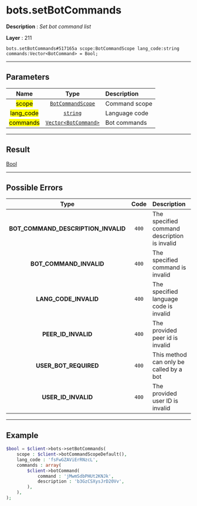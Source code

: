 # bots.setBotCommands

**Description** : *Set bot command list*

**Layer** : 211

```tl
bots.setBotCommands#517165a scope:BotCommandScope lang_code:string commands:Vector<BotCommand> = Bool;
```

---

## Parameters

| Name | Type | Description |
| :---: | :---: | :--- |
| <mark>scope</mark> | [`BotCommandScope`](type/BotCommandScope) | Command scope |
| <mark>lang_code</mark> | [`string`](type/string) | Language code |
| <mark>commands</mark> | [`Vector<BotCommand>`](type/BotCommand) | Bot commands |

---

## Result

[Bool](type/Bool)

---

## Possible Errors

| Type | Code | Description |
| :---: | :---: | :--- |
| **BOT_COMMAND_DESCRIPTION_INVALID** | `400` | The specified command description is invalid |
| **BOT_COMMAND_INVALID** | `400` | The specified command is invalid |
| **LANG_CODE_INVALID** | `400` | The specified language code is invalid |
| **PEER_ID_INVALID** | `400` | The provided peer id is invalid |
| **USER_BOT_REQUIRED** | `400` | This method can only be called by a bot |
| **USER_ID_INVALID** | `400` | The provided user ID is invalid |

---

## Example

```php
$bool = $client->bots->setBotCommands(
	scope : $client->botCommandScopeDefault(),
	lang_code : 'fsFwGZAViErRNzcL',
	commands : array(
		$client->botCommand(
			command : 'jMwmSdbPHUt2KNJk',
			description : 'b3GzCSXysJrD20Vv',
		),
	),
);
```